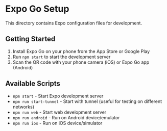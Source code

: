 # Expo Go Setup

This directory contains Expo configuration files for development.

## Getting Started

1. Install Expo Go on your phone from the App Store or Google Play
2. Run `npm start` to start the development server
3. Scan the QR code with your phone camera (iOS) or Expo Go app (Android)

## Available Scripts

- `npm start` - Start Expo development server
- `npm run start-tunnel` - Start with tunnel (useful for testing on different networks)
- `npm run web` - Start web development server
- `npm run android` - Run on Android device/emulator
- `npm run ios` - Run on iOS device/simulator
